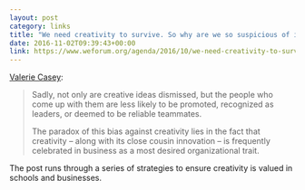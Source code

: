 ```yaml
---
layout: post
category: links
title: "We need creativity to survive. So why are we so suspicious of it?"
date: 2016-11-02T09:39:43+00:00
link: https://www.weforum.org/agenda/2016/10/we-need-creativity-to-survive-so-why-are-we-so-suspicious-of-it
---
```


[Valerie Casey][1]: 

> Sadly, not only are creative ideas dismissed, but the people who come up with them are less likely to be promoted, recognized as leaders, or deemed to be reliable teammates.
>
> The paradox of this bias against creativity lies in the fact that creativity – along with its close cousin innovation – is frequently celebrated in business as a most desired organizational trait.

The post runs through a series of strategies to ensure creativity is valued in schools and businesses.

[1]: https://twitter.com/designersaccord
